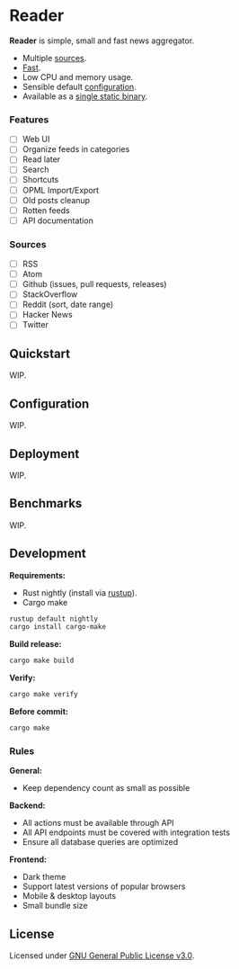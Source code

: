 Reader
======

**Reader** is simple, small and fast news aggregator.

* Multiple [sources](#sources).
* [Fast](#benchmarks).
* Low CPU and memory usage.
* Sensible default [configuration](#configuration).
* Available as a [single static binary](#deployment).

### Features

- [ ] Web UI
- [ ] Organize feeds in categories
- [ ] Read later
- [ ] Search
- [ ] Shortcuts
- [ ] OPML Import/Export
- [ ] Old posts cleanup
- [ ] Rotten feeds
- [ ] API documentation

### Sources

- [ ] RSS
- [ ] Atom
- [ ] Github (issues, pull requests, releases)
- [ ] StackOverflow
- [ ] Reddit (sort, date range)
- [ ] Hacker News
- [ ] Twitter

## Quickstart

WIP.

## Configuration

WIP.

## Deployment

WIP.

## Benchmarks

WIP.

## Development

**Requirements:**

* Rust nightly (install via [rustup](https://rustup.rs/)).
* Cargo make

```sh
rustup default nightly
cargo install cargo-make
```

**Build release:**

```sh
cargo make build
```

**Verify:**

```sh
cargo make verify
```

**Before commit:**

```sh
cargo make
```

### Rules

**General:**

* Keep dependency count as small as possible

**Backend:**

* All actions must be available through API
* All API endpoints must be covered with integration tests
* Ensure all database queries are optimized 

**Frontend:**

* Dark theme
* Support latest versions of popular browsers
* Mobile & desktop layouts
* Small bundle size

## License

Licensed under [GNU General Public License v3.0](https://github.com/FylmTM/Reader/blob/master/LICENSE).
